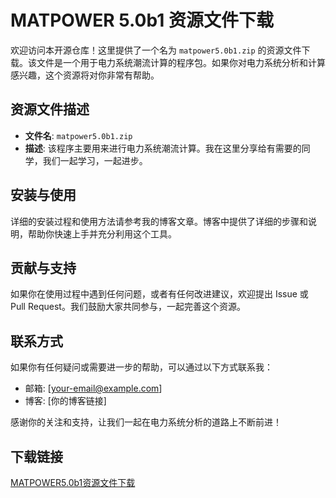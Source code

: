 # MATPOWER 5.0b1 资源文件下载

欢迎访问本开源仓库！这里提供了一个名为 `matpower5.0b1.zip` 的资源文件下载。该文件是一个用于电力系统潮流计算的程序包。如果你对电力系统分析和计算感兴趣，这个资源将对你非常有帮助。

## 资源文件描述

- **文件名**: `matpower5.0b1.zip`
- **描述**: 该程序主要用来进行电力系统潮流计算。我在这里分享给有需要的同学，我们一起学习，一起进步。

## 安装与使用

详细的安装过程和使用方法请参考我的博客文章。博客中提供了详细的步骤和说明，帮助你快速上手并充分利用这个工具。

## 贡献与支持

如果你在使用过程中遇到任何问题，或者有任何改进建议，欢迎提出 Issue 或 Pull Request。我们鼓励大家共同参与，一起完善这个资源。

## 联系方式

如果你有任何疑问或需要进一步的帮助，可以通过以下方式联系我：

- 邮箱: [your-email@example.com]
- 博客: [你的博客链接]

感谢你的关注和支持，让我们一起在电力系统分析的道路上不断前进！

## 下载链接

[MATPOWER5.0b1资源文件下载](https://pan.quark.cn/s/d8d2c75d1082)
